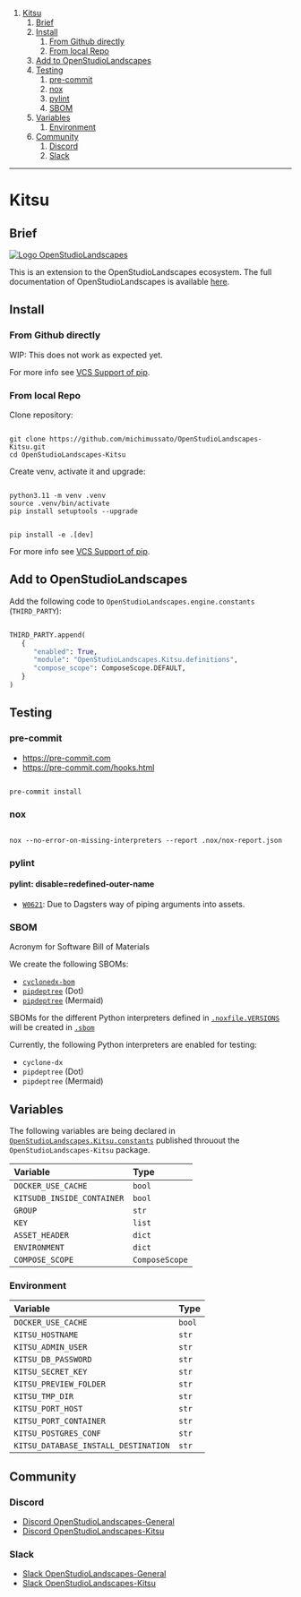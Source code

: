 1. [Kitsu](#kitsu)
   1. [Brief](#brief)
   2. [Install](#install)
      1. [From Github directly](#from-github-directly)
      2. [From local Repo](#from-local-repo)
   3. [Add to OpenStudioLandscapes](#add-to-openstudiolandscapes)
   4. [Testing](#testing)
      1. [pre-commit](#pre-commit)
      2. [nox](#nox)
      3. [pylint](#pylint)
      4. [SBOM](#sbom)
   5. [Variables](#variables)
      1. [Environment](#environment)
   6. [Community](#community)
      1. [Discord](#discord)
      2. [Slack](#slack)

***

# Kitsu

## Brief

[![ Logo OpenStudioLandscapes ](https://github.com/michimussato/OpenStudioLandscapes/raw/main/_images/logo128.png)](https://github.com/michimussato/OpenStudioLandscapes)

This is an extension to the OpenStudioLandscapes ecosystem. The full documentation of OpenStudioLandscapes is available [here](https://github.com/michimussato/OpenStudioLandscapes).

## Install

### From Github directly

WIP: This does not work as expected yet.

For more info see [VCS Support of pip](https://pip.pypa.io/en/stable/topics/vcs-support/).

### From local Repo

Clone repository:

```shell

git clone https://github.com/michimussato/OpenStudioLandscapes-Kitsu.git
cd OpenStudioLandscapes-Kitsu

```

Create venv, activate it and upgrade:

```shell

python3.11 -m venv .venv
source .venv/bin/activate
pip install setuptools --upgrade

```

```shell

pip install -e .[dev]

```

For more info see [VCS Support of pip](https://pip.pypa.io/en/stable/topics/vcs-support/).

## Add to OpenStudioLandscapes

Add the following code to `OpenStudioLandscapes.engine.constants` (`THIRD_PARTY`):

```python

THIRD_PARTY.append(
   {
      "enabled": True,
      "module": "OpenStudioLandscapes.Kitsu.definitions",
      "compose_scope": ComposeScope.DEFAULT,
   }
)

```

## Testing

### pre-commit

- https://pre-commit.com
- https://pre-commit.com/hooks.html

```shell

pre-commit install

```

### nox

```shell

nox --no-error-on-missing-interpreters --report .nox/nox-report.json

```

### pylint

#### pylint: disable=redefined-outer-name

- [`W0621`](https://pylint.pycqa.org/en/latest/user_guide/messages/warning/redefined-outer-name.html): Due to Dagsters way of piping arguments into assets.

### SBOM

Acronym for Software Bill of Materials

We create the following SBOMs:

- [`cyclonedx-bom`](https://pypi.org/project/cyclonedx-bom/)
- [`pipdeptree`](https://pypi.org/project/pipdeptree/) (Dot)
- [`pipdeptree`](https://pypi.org/project/pipdeptree/) (Mermaid)

SBOMs for the different Python interpreters defined in [`.noxfile.VERSIONS`](https://github.com/michimussato/OpenStudioLandscapes-Kitsu/tree/main/noxfile.py) will be created in [`.sbom`](https://github.com/michimussato/OpenStudioLandscapes-Kitsu/tree/main/.sbom)

Currently, the following Python interpreters are enabled for testing:

- `cyclone-dx`
- `pipdeptree` (Dot)
- `pipdeptree` (Mermaid)

## Variables

The following variables are being declared in [`OpenStudioLandscapes.Kitsu.constants`](https://github.com/michimussato/OpenStudioLandscapes-Kitsu/tree/main/src/OpenStudioLandscapes/Kitsu/constants.py) published throuout the `OpenStudioLandscapes-Kitsu` package.

| Variable                   | Type           |
| :------------------------- | :------------- |
| `DOCKER_USE_CACHE`         | `bool`         |
| `KITSUDB_INSIDE_CONTAINER` | `bool`         |
| `GROUP`                    | `str`          |
| `KEY`                      | `list`         |
| `ASSET_HEADER`             | `dict`         |
| `ENVIRONMENT`              | `dict`         |
| `COMPOSE_SCOPE`            | `ComposeScope` |

### Environment

| Variable                             | Type   |
| :----------------------------------- | :----- |
| `DOCKER_USE_CACHE`                   | `bool` |
| `KITSU_HOSTNAME`                     | `str`  |
| `KITSU_ADMIN_USER`                   | `str`  |
| `KITSU_DB_PASSWORD`                  | `str`  |
| `KITSU_SECRET_KEY`                   | `str`  |
| `KITSU_PREVIEW_FOLDER`               | `str`  |
| `KITSU_TMP_DIR`                      | `str`  |
| `KITSU_PORT_HOST`                    | `str`  |
| `KITSU_PORT_CONTAINER`               | `str`  |
| `KITSU_POSTGRES_CONF`                | `str`  |
| `KITSU_DATABASE_INSTALL_DESTINATION` | `str`  |

## Community

### Discord

- [Discord OpenStudioLandscapes-General](https://discord.com/channels/1357343453364748419/1357343454065328202)
- [Discord OpenStudioLandscapes-Kitsu](https://discord.com/channels/1357343453364748419/1357638253632688231)

### Slack

- [Slack OpenStudioLandscapes-General](https://app.slack.com/client/T08L6M6L0S3/C08LK80NBFF)
- [Slack OpenStudioLandscapes-Kitsu](https://app.slack.com/client/T08L6M6L0S3/C08L6M70ZB9)
